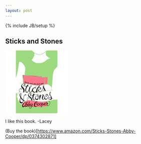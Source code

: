 ```yaml
---
layout: post
---
```

{% include JB/setup %}

## Sticks and Stones

<img src="/assets/SticksAndStones.jpg" alt="Book Cover" style="width: 200px;"/>

I like this book.  -Lacey

(Buy the book)[https://www.amazon.com/Sticks-Stones-Abby-Cooper/dp/0374302871]

